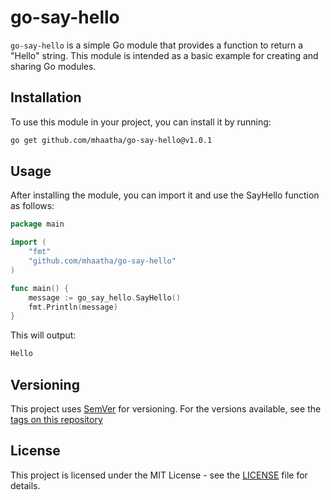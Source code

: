 # go-say-hello
`go-say-hello` is a simple Go module that provides a function to return a "Hello" string. This module is intended as a basic example for creating and sharing Go modules.

## Installation
To use this module in your project, you can install it by running:
```bash
go get github.com/mhaatha/go-say-hello@v1.0.1
```

## Usage
After installing the module, you can import it and use the SayHello function as follows:
```go
package main

import (
	"fmt"
	"github.com/mhaatha/go-say-hello"
)

func main() {
	message := go_say_hello.SayHello()
	fmt.Println(message)
}
```
This will output:
```bash
Hello
```

## Versioning
This project uses [SemVer](https://semver.org/) for versioning. For the versions available, see the [tags on this repository](https://github.com/mhaatha/go-say-hello/tags)

## License
This project is licensed under the MIT License - see the [LICENSE](https://github.com/mhaatha/go-say-hello/blob/main/LICENSE) file for details.
